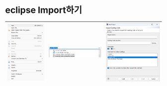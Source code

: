 # eclipse Import하기

|![img.png](img.png)|![img_1.png](img_1.png)|![img_2.png](img_2.png)| 
|--|--|--|

